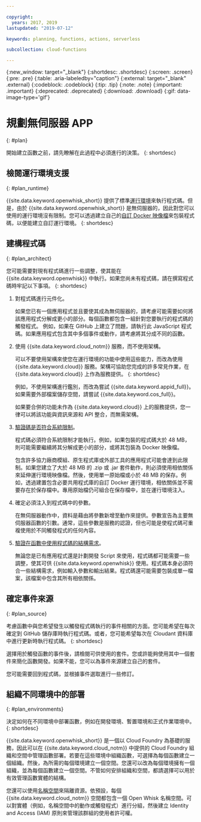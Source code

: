 ```yaml
---

copyright:
  years: 2017, 2019
lastupdated: "2019-07-12"

keywords: planning, functions, actions, serverless

subcollection: cloud-functions

---
```


{:new_window: target="_blank"}
{:shortdesc: .shortdesc}
{:screen: .screen}
{:pre: .pre}
{:table: .aria-labeledby="caption"}
{:external: target="_blank" .external}
{:codeblock: .codeblock}
{:tip: .tip}
{:note: .note}
{:important: .important}
{:deprecated: .deprecated}
{:download: .download}
{:gif: data-image-type='gif'}


# 規劃無伺服器 APP
{: #plan}

開始建立函數之前，請先瞭解在此過程中必須進行的決策。
{: shortdesc}

## 檢閱運行環境支援
{: #plan_runtime}

{{site.data.keyword.openwhisk_short}} 提供了標準[運行環境](/docs/openwhisk?topic=cloud-functions-runtimes#runtimes)來執行程式碼。但是，由於 {{site.data.keyword.openwhisk_short}} 是無伺服器的，因此對您可以使用的運行環境沒有限制。您可以透過建立自己的[自訂 Docker 映像檔](/docs/openwhisk?topic=cloud-functions-actions#actions-docker)來包裝程式碼，以便能建立自訂運行環境。
{: shortdesc}



## 建構程式碼
{: #plan_architect}

您可能需要對現有程式碼進行一些調整，使其能在 {{site.data.keyword.openwhisk}} 中執行。如果您尚未有程式碼，請在撰寫程式碼時牢記以下事項。
{: shortdesc}

1. 對程式碼進行元件化。

    如果您已有一個應用程式並且要使其成為無伺服器的，請考慮可能需要如何將該應用程式分解成更小的部分。每個函數都包含一組針對您要執行的程式碼的觸發程式。 例如，如果在 GitHub 上建立了問題，請執行此 JavaScript 程式碼。如果應用程式包含其中多個事件或動作，請考慮將其分成不同的函數。

2. 使用 {{site.data.keyword.cloud_notm}} 服務，而不使用架構。

    可以不要使用架構來使您在運行環境的功能中使用這些能力，而改為使用 {{site.data.keyword.cloud}} 服務。架構可協助您完成的許多常見作業，在 {{site.data.keyword.cloud}} 上作為服務提供。
    {: shortdesc}

    例如，不使用架構進行鑑別，而改為嘗試 {{site.data.keyword.appid_full}}。如果需要外部檔案儲存空間，請嘗試 {{site.data.keyword.cos_full}}。

    如果要合併的功能未作為 {{site.data.keyword.cloud}} 上的服務提供，您一律可以將該功能與資訊來源和 API 整合，而無需架構。

3. [驗證碼是否符合系統限制](/docs/openwhisk?topic=cloud-functions-limits#limits_syslimits)。

    程式碼必須符合系統限制才能執行。例如，如果包裝的程式碼大於 48 MB，則可能需要繼續將其分解成更小的部分，或將其包裝為 Docker 映像檔。

    包含許多協力廠商模組、原生程式庫或外部工具的應用程式可能會達到此限制。如果您建立了大於 48 MB 的 .zip 或 .jar 套件動作，則必須使用相依關係來延伸運行環境映像檔。然後，使用單一原始檔或小於 48 MB 的保存。例如，透過建置包含必要共用程式庫的自訂 Docker 運行環境，相依關係並不需要存在於保存檔中。專用原始檔仍可組合在保存檔中，並在運行環境注入。

4. 確定必須注入到程式碼中的參數。

    在無伺服器動作中，資料是藉由將參數新增至動作來提供。參數宣告為主要無伺服器函數的引數。通常，這些參數是服務的認證，但也可能是使程式碼可重複使用於不同觸發程式的任何內容。

5. [驗證在函數中使用程式碼的結構需求](/docs/openwhisk?topic=cloud-functions-prep)。

    無論您是已有應用程式還是計劃開發 Script 來使用，程式碼都可能需要一些調整，使其可供 {{site.data.keyword.openwhisk}} 使用。程式碼本身必須符合一些結構需求，例如輸入參數和輸出結果。程式碼還可能需要包裝成單一檔案，該檔案中包含其所有相依關係。







## 確定事件來源
{: #plan_source}

考慮函數中與您希望發生以觸發程式碼執行的事件相關的方面。您可能希望在每次確定到 GitHub 儲存庫時執行程式碼。或者，您可能希望每次在 Cloudant 資料庫中進行更新時執行程式碼。
{: shortdesc}

選擇用於觸發函數的事件後，請檢閱可供使用的套件。您或許能夠使用其中一個套件來簡化函數開發。如果不能，您可以為事件來源建立自己的套件。

您可能需要回到程式碼，並根據事件選取進行一些修訂。


## 組織不同環境中的部署
{: #plan_environments}

決定如何在不同環境中部署函數，例如在開發環境、暫置環境和正式作業環境中。
{: shortdesc}

{{site.data.keyword.openwhisk_short}} 是一個以 Cloud Foundry 為基礎的服務，因此可以在 {{site.data.keyword.cloud_notm}} 中提供的 Cloud Foundry 組織和空間中管理函數部署。若要在這些環境中組織函數，可選擇為每個函數建立一個組織。然後，為所需的每個環境建立一個空間。您還可以改為每個環境擁有一個組織，並為每個函數建立一個空間。不管如何安排組織和空間，都請選擇可以用於有效管理函數實體的結構。

您還可以使用[名稱空間](/docs/openwhisk?topic=cloud-functions-namespaces)來隔離資源。依預設，每個 {{site.data.keyword.cloud_notm}} 空間都包含一個 Open Whisk 名稱空間。可以對實體（例如，名稱空間中的動作或觸發程式）進行分組，然後建立 Identity and Access (IAM) 原則來管理該群組的使用者許可權。




